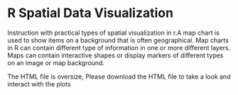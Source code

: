 # R Spatial Data Visualization

Instruction with practical types of spatial visualization in r.A map chart is used to show items on a background that is often geographical. Map charts in R can contain different type of information in one or more different layers. Maps can contain interactive shapes or display markers of different types on an image or map background.


The HTML file is oversize, Please download the HTML file to take a look and interact with the plots

